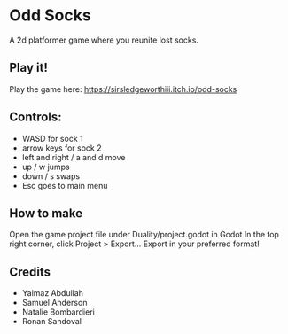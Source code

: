 # Odd Socks
A 2d platformer game where you reunite lost socks.

## Play it!
Play the game here: https://sirsledgeworthiii.itch.io/odd-socks
 
## Controls: 
- WASD for sock 1
- arrow keys for sock 2
- left and right / a and d move
- up / w jumps
- down / s swaps
- Esc goes to main menu

## How to make
Open the game project file under Duality/project.godot in Godot
In the top right corner, click Project > Export...
Export in your preferred format!

## Credits
- Yalmaz Abdullah
- Samuel Anderson
- Natalie Bombardieri
- Ronan Sandoval
